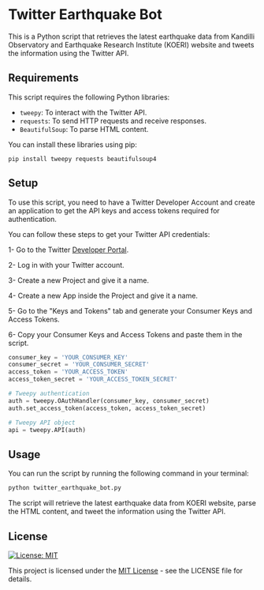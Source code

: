 # Twitter Earthquake Bot

This is a Python script that retrieves the latest earthquake data from Kandilli Observatory and Earthquake Research Institute (KOERI) website and tweets the information using the Twitter API.

## Requirements

This script requires the following Python libraries:

- `tweepy`: To interact with the Twitter API.
- `requests`: To send HTTP requests and receive responses.
- `BeautifulSoup`: To parse HTML content.

You can install these libraries using pip:

```
pip install tweepy requests beautifulsoup4
```

## Setup

To use this script, you need to have a Twitter Developer Account and create an application to get the API keys and access tokens required for authentication.

You can follow these steps to get your Twitter API credentials:

1- Go to the Twitter [Developer Portal](https://developer.twitter.com/en/portal/dashboard).

2- Log in with your Twitter account.

3- Create a new Project and give it a name.

4- Create a new App inside the Project and give it a name.

5- Go to the "Keys and Tokens" tab and generate your Consumer Keys and Access Tokens.

6- Copy your Consumer Keys and Access Tokens and paste them in the script.

```Python
consumer_key = 'YOUR_CONSUMER_KEY'
consumer_secret = 'YOUR_CONSUMER_SECRET'
access_token = 'YOUR_ACCESS_TOKEN'
access_token_secret = 'YOUR_ACCESS_TOKEN_SECRET'

# Tweepy authentication
auth = tweepy.OAuthHandler(consumer_key, consumer_secret)
auth.set_access_token(access_token, access_token_secret)

# Tweepy API object
api = tweepy.API(auth)
```

## Usage

You can run the script by running the following command in your terminal:

```bash
python twitter_earthquake_bot.py
````

The script will retrieve the latest earthquake data from KOERI website, parse the HTML content, and tweet the information using the Twitter API.

## License

[![License: MIT](https://img.shields.io/badge/License-MIT-yellow.svg)](https://opensource.org/licenses/MIT)

This project is licensed under the [MIT License](https://github.com/codeesura/earthquake-twitter-bot/blob/main/LICENSE) - see the LICENSE file for details.
